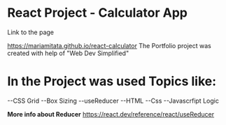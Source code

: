 # React Project - Calculator App
Link to the page

https://mariamitata.github.io/react-calculator
The Portfolio project was created with help of "Web Dev Simplified"

# In the Project was used Topics like:

--CSS Grid
--Box Sizing
--useReducer 
--HTML
--Css
--Javascrfipt Logic

**More info about Reducer**
https://react.dev/reference/react/useReducer





